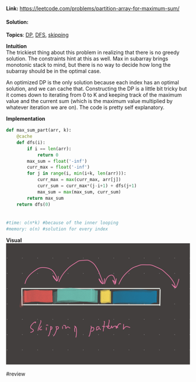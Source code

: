   
**Link:** https://leetcode.com/problems/partition-array-for-maximum-sum/  
#### Solution:  
  
**Topics**: [DP](DP.md), [DFS](DFS.md), [skipping](skipping.md)  
  
**Intuition**  
The trickiest thing about this problem in realizing that there is no greedy solution. The constraints hint at this as well. Max in subarray brings monotonic stack to mind, but there is no way to decide how long the subarray should be in the optimal case.   
  
An optimized DP is the only solution because each index has an optimal solution, and we can cache that. Constructing the DP is a little bit tricky but it comes down to iterating from 0 to K and keeping track of the maximum value and the current sum (which is the maximum value multiplied by whatever iteration we are on). The code is pretty self explanatory.   
  
**Implementation**  
```python  
def max_sum_part(arr, k):  
	@cache  
	def dfs(i):  
		if i == len(arr):  
			return 0  
		max_sum = float('-inf')  
		curr_max = float('-inf')  
		for j in range(i, min(i+k, len(arr))):  
			curr_max = max(curr_max, arr[j])  
			curr_sum = curr_max*(j-i+1) + dfs(j+1)  
			max_sum = max(max_sum, curr_sum)  
		return max_sum  
	return dfs(0)  
			  
  
#time: o(n*k) #because of the inner looping  
#memory: o(n) #solution for every index  
```  
  
**Visual**   
![IMG_97AFCFA4449C-1.jpeg](./_pics/IMG_97AFCFA4449C-1.jpeg)  
  
#review   
  
  
